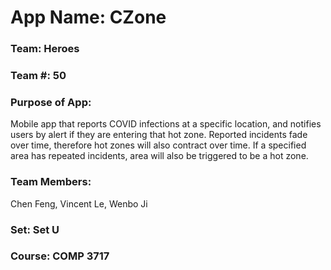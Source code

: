 # App Name: CZone
### Team: Heroes
### Team #: 50

### Purpose of App:
Mobile app that reports COVID infections at a specific location, and notifies users by alert if
they are entering that hot zone. Reported incidents fade over time, therefore hot zones will also
contract over time. If a specified area has repeated incidents, area will also be triggered to be
a hot zone.

### Team Members:
Chen Feng,
Vincent Le,
Wenbo Ji

### Set: Set U
### Course: COMP 3717